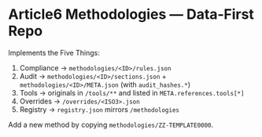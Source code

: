# Article6 Methodologies — Data‑First Repo

Implements the Five Things:
1) Compliance → `methodologies/<ID>/rules.json`
2) Audit → `methodologies/<ID>/sections.json` + `methodologies/<ID>/META.json` (with `audit_hashes.*`)
3) Tools → originals in `/tools/**` and listed in `META.references.tools[*]`
4) Overrides → `/overrides/<ISO3>.json`
5) Registry → `registry.json` mirrors `/methodologies`

Add a new method by copying `methodologies/ZZ-TEMPLATE0000`.
